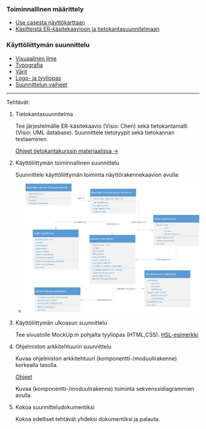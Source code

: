 ### Toiminnallinen määrittely

- [Use casesta näyttökarttaan](https://docplayer.fi/396513-Haaga-helia-kayttotapaukset-1-tietojenkasittely-tietosysteemin-maaritys-kayttotapaukset.html)
- [Käsitteistä ER-käsitekaavioon ja tietokantasuunnitelmaan](http://www.leeniemi.net/syst19/index.php?sivu=kasitteet)

### Käyttöliittymän suunnittelu

- [Visuaalinen ilme](http://www.leeniemi.net/syst19/materiaali/Kayt_sommittelu.pdf)
- [Typografia](http://www.leeniemi.net/syst19/materiaali/Kayt_typografia.pdf)
- [Värit](http://www.leeniemi.net/syst19/materiaali/Kayt_varit.pdf)
- [Logo- ja tyyliopas](http://www.leeniemi.net/syst19/materiaali/Kayt_logo_tyyliopas.pdf)
- [Suunnittelun vaiheet](http://www.leeniemi.net/syst19/materiaali/Kayt_webvaiheistus.pdf)

---

Tehtävät:

1. Tietokantasuunnitelma

    Tee järjestelmälle ER-käsitekaavio (Visio: Chen) sekä tietokantamalli (Visio: UML database). Suunnittele tietotyypit sekä tietokannan testaaminen.

    [Ohjeet tietokantakurssin materiaalissa ->](../tietokannat/db_suunnittelu.html)

2. Käyttöliittymän toiminnallinen suunnittelu

    Suunnittele käyttöliittymän toiminta näyttörakennekaavion avulla:
    - ![UML näyttökartta - esimerkki](img/uml_nayttokaavio.jpg)

3. Käyttöliittymän ulkoasun suunnittelu

    Tee sivustolle MockUp:in pohjalta tyyliopas (HTML,CSS). [HSL-esimerkki](https://www.hsl.fi/tyyliopas)

4. Ohjelmiston arkkitehtuurin suunnittelu

    Kuvaa ohjelmiston arkkitehtuuri (komponentti-/moduulirakenne) korkealla tasolla.

    [Ohjeet](./arkkitehtuuri.html)

    Kuvaa (komponentti-/moduulirakenne) toiminta sekvenssidiagrammien avulla.

5. Kokoa suunnitteludokumentiksi

    Kokoa edelliset tehtävät yhdeksi dokumentiksi ja palauta.